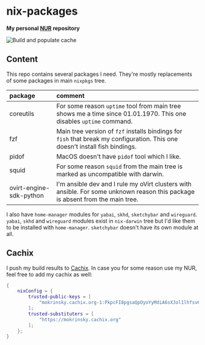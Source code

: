 # nix-packages

**My personal [NUR](https://github.com/nix-community/NUR) repository**

![Build and populate cache](https://github.com/mokrinsky/nix-packages/workflows/Build%20and%20populate%20cache/badge.svg)

## Content

This repo contains several packages I need. They're mostly replacements of some packages in main `nixpkgs` tree.

| package | comment |
|:-|:-|
| coreutils | For some reason `uptime` tool from main tree shows me a time since 01.01.1970. This one disables `uptime` command. |
| fzf | Main tree version of `fzf` installs bindings for `fish` that break my configuration. This one doesn't install fish bindings. |
| pidof | MacOS doesn't have `pidof` tool which I like. |
| squid | For some reason `squid` from the main tree is marked as uncompatible with darwin. |
| ovirt-engine-sdk-python | I'm ansible dev and I rule my oVirt clusters with ansible. For some unknown reason this package is absent from the main tree. |

I also have `home-manager` modules for `yabai`, `skhd`, `sketchybar` and `wireguard`. `yabai`, `skhd` and `wireguard` modules exist in `nix-darwin` tree but I'd like them to be installed with `home-manager`. `sketchybar` doesn't have its own module at all.

## Cachix

I push my build results to [Cachix](https://cachix.org).
In case you for some reason use my NUR, feel free to add my cachix as well:
```nix
{
    nixConfig = {
        trusted-public-keys = [
            "mokrinsky.cachix.org-1:PkpcFI8pgsaQpOyoYyMdiA6sXJol1lhfsv6mCiH9jTY="
        ];
        trusted-substituters = [
            "https://mokrinsky.cachix.org"
        ];
    };
}
```

